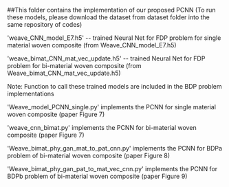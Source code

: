 ##This folder contains the implementation of our proposed PCNN (To run these models, please download the dataset from dataset folder into the same repository of codes)

'weave_CNN_model_E7.h5'             -- trained Neural Net for FDP problem for single material woven composite (from Weave_CNN_model_E7.h5)

'weave_bimat_CNN_mat_vec_update.h5' -- trained Neural Net for FDP problem for bi-material woven composite (from Weave_bimat_CNN_mat_vec_update.h5)

Note: Function to call these trained models are included in the BDP problem implementations

'Weave_model_PCNN_single.py' implements the PCNN for single material woven composite (paper Figure 7)

'weave_cnn_bimat.py' implements the PCNN for bi-material woven composite (paper Figure 7)

'Weave_bimat_phy_gan_mat_to_pat_cnn.py' implements the PCNN for BDPa problem of bi-material woven composite (paper Figure 8)

'Weave_bimat_phy_gan_pat_to_mat_vec_cnn.py' implements the PCNN for BDPb problem of bi-material woven composite (paper Figure 9)
